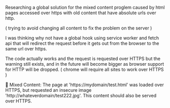 
Researching a global solution for the mixed content proglem caused by html pages accessed over https with old content that have absolute urls over http.

( trying to avoid changing all content to fix the problem on the server ) 

I was thinking why not have a global hook using service worker and fetch api that will redirect the request before it gets out from the browser to the same url over https.

The code actually works and the request is requested over HTTPS but the warning still exists, and in the future will become bigger as browser support for HTTP will be dropped. ( chrome will require all sites to work over HTTPS ) 




Mixed Content: The page at 'https://mydomain/test.html' was loaded over HTTPS, but requested an insecure image 'http://whateverdomain/test222.jpg'. This content should also be served over HTTPS.